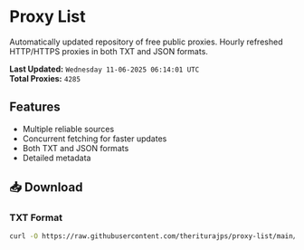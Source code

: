 # Proxy List

Automatically updated repository of free public proxies. Hourly refreshed HTTP/HTTPS proxies in both TXT and JSON formats.

**Last Updated:** `Wednesday 11-06-2025 06:14:01 UTC`  
**Total Proxies:** `4285`

## Features
- Multiple reliable sources
- Concurrent fetching for faster updates
- Both TXT and JSON formats
- Detailed metadata

## 📥 Download

### TXT Format
```bash
curl -O https://raw.githubusercontent.com/theriturajps/proxy-list/main/proxies.txt
